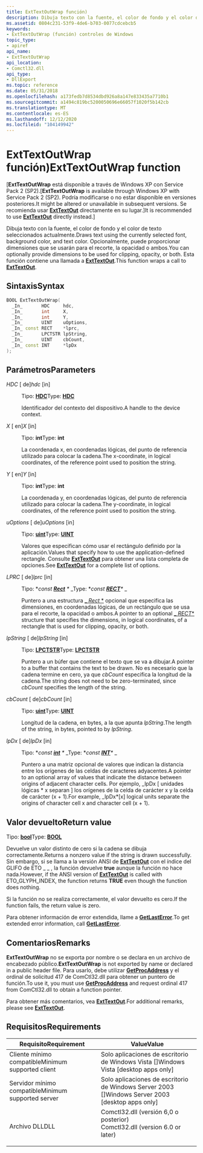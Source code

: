 ```yaml
---
title: ExtTextOutWrap función)
description: Dibuja texto con la fuente, el color de fondo y el color de texto seleccionados actualmente. Opcionalmente, puede proporcionar dimensiones que se usarán para el recorte, la opacidad o ambos. Esta función contiene una llamada a ExtTextOut.
ms.assetid: 0804c231-53f9-4de6-b703-0077cdcebcb5
keywords:
- ExtTextOutWrap (función) controles de Windows
topic_type:
- apiref
api_name:
- ExtTextOutWrap
api_location:
- Comctl32.dll
api_type:
- DllExport
ms.topic: reference
ms.date: 05/31/2018
ms.openlocfilehash: a173fedb7d8534dbd926a8a147e833435a7710b1
ms.sourcegitcommit: a1494c819bc5200050696e66057f1020f5b142cb
ms.translationtype: MT
ms.contentlocale: es-ES
ms.lasthandoff: 12/12/2020
ms.locfileid: "104149942"
---
```

# <a name="exttextoutwrap-function"></a><span data-ttu-id="481d5-106">ExtTextOutWrap función)</span><span class="sxs-lookup"><span data-stu-id="481d5-106">ExtTextOutWrap function</span></span>

<span data-ttu-id="481d5-107">\[**ExtTextOutWrap** está disponible a través de Windows XP con Service Pack 2 (SP2).</span><span class="sxs-lookup"><span data-stu-id="481d5-107">\[**ExtTextOutWrap** is available through Windows XP with Service Pack 2 (SP2).</span></span> <span data-ttu-id="481d5-108">Podría modificarse o no estar disponible en versiones posteriores.</span><span class="sxs-lookup"><span data-stu-id="481d5-108">It might be altered or unavailable in subsequent versions.</span></span> <span data-ttu-id="481d5-109">Se recomienda usar [**ExtTextOut**](/windows/desktop/api/wingdi/nf-wingdi-exttextouta) directamente en su lugar.\]</span><span class="sxs-lookup"><span data-stu-id="481d5-109">It is recommended to use [**ExtTextOut**](/windows/desktop/api/wingdi/nf-wingdi-exttextouta) directly instead.\]</span></span>

<span data-ttu-id="481d5-110">Dibuja texto con la fuente, el color de fondo y el color de texto seleccionados actualmente.</span><span class="sxs-lookup"><span data-stu-id="481d5-110">Draws text using the currently selected font, background color, and text color.</span></span> <span data-ttu-id="481d5-111">Opcionalmente, puede proporcionar dimensiones que se usarán para el recorte, la opacidad o ambos.</span><span class="sxs-lookup"><span data-stu-id="481d5-111">You can optionally provide dimensions to be used for clipping, opacity, or both.</span></span> <span data-ttu-id="481d5-112">Esta función contiene una llamada a [**ExtTextOut**](/windows/desktop/api/wingdi/nf-wingdi-exttextouta).</span><span class="sxs-lookup"><span data-stu-id="481d5-112">This function wraps a call to [**ExtTextOut**](/windows/desktop/api/wingdi/nf-wingdi-exttextouta).</span></span>

## <a name="syntax"></a><span data-ttu-id="481d5-113">Sintaxis</span><span class="sxs-lookup"><span data-stu-id="481d5-113">Syntax</span></span>


```C++
BOOL ExtTextOutWrap(
  _In_       HDC     hdc,
  _In_       int     X,
  _In_       int     Y,
  _In_       UINT    uOptions,
  _In_ const RECT    *lprc,
  _In_       LPCTSTR lpString,
  _In_       UINT    cbCount,
  _In_ const INT     *lpDx
);
```



## <a name="parameters"></a><span data-ttu-id="481d5-114">Parámetros</span><span class="sxs-lookup"><span data-stu-id="481d5-114">Parameters</span></span>

<dl> <dt>

<span data-ttu-id="481d5-115">*HDC* \[ de\]</span><span class="sxs-lookup"><span data-stu-id="481d5-115">*hdc* \[in\]</span></span>
</dt> <dd>

<span data-ttu-id="481d5-116">Tipo: **[ **HDC**](/windows/desktop/WinProg/windows-data-types)**</span><span class="sxs-lookup"><span data-stu-id="481d5-116">Type: **[**HDC**](/windows/desktop/WinProg/windows-data-types)**</span></span>

<span data-ttu-id="481d5-117">Identificador del contexto del dispositivo.</span><span class="sxs-lookup"><span data-stu-id="481d5-117">A handle to the device context.</span></span>

</dd> <dt>

<span data-ttu-id="481d5-118">*X* \[ en\]</span><span class="sxs-lookup"><span data-stu-id="481d5-118">*X* \[in\]</span></span>
</dt> <dd>

<span data-ttu-id="481d5-119">Tipo: **int**</span><span class="sxs-lookup"><span data-stu-id="481d5-119">Type: **int**</span></span>

<span data-ttu-id="481d5-120">La coordenada x, en coordenadas lógicas, del punto de referencia utilizado para colocar la cadena.</span><span class="sxs-lookup"><span data-stu-id="481d5-120">The x-coordinate, in logical coordinates, of the reference point used to position the string.</span></span>

</dd> <dt>

<span data-ttu-id="481d5-121">*Y* \[ en\]</span><span class="sxs-lookup"><span data-stu-id="481d5-121">*Y* \[in\]</span></span>
</dt> <dd>

<span data-ttu-id="481d5-122">Tipo: **int**</span><span class="sxs-lookup"><span data-stu-id="481d5-122">Type: **int**</span></span>

<span data-ttu-id="481d5-123">La coordenada y, en coordenadas lógicas, del punto de referencia utilizado para colocar la cadena.</span><span class="sxs-lookup"><span data-stu-id="481d5-123">The y-coordinate, in logical coordinates, of the reference point used to position the string.</span></span>

</dd> <dt>

<span data-ttu-id="481d5-124">*uOptions* \[ de\]</span><span class="sxs-lookup"><span data-stu-id="481d5-124">*uOptions* \[in\]</span></span>
</dt> <dd>

<span data-ttu-id="481d5-125">Tipo: **[ **uint**](/windows/desktop/WinProg/windows-data-types)**</span><span class="sxs-lookup"><span data-stu-id="481d5-125">Type: **[**UINT**](/windows/desktop/WinProg/windows-data-types)**</span></span>

<span data-ttu-id="481d5-126">Valores que especifican cómo usar el rectángulo definido por la aplicación.</span><span class="sxs-lookup"><span data-stu-id="481d5-126">Values that specify how to use the application-defined rectangle.</span></span> <span data-ttu-id="481d5-127">Consulte [**ExtTextOut**](/windows/desktop/api/wingdi/nf-wingdi-exttextouta) para obtener una lista completa de opciones.</span><span class="sxs-lookup"><span data-stu-id="481d5-127">See [**ExtTextOut**](/windows/desktop/api/wingdi/nf-wingdi-exttextouta) for a complete list of options.</span></span>

</dd> <dt>

<span data-ttu-id="481d5-128">*LPRC* \[ de\]</span><span class="sxs-lookup"><span data-stu-id="481d5-128">*lprc* \[in\]</span></span>
</dt> <dd>

<span data-ttu-id="481d5-129">Tipo: \**const [**Rect**](/previous-versions//dd162897(v=vs.85)) \** _</span><span class="sxs-lookup"><span data-stu-id="481d5-129">Type: \**const [**RECT**](/previous-versions//dd162897(v=vs.85))\** _</span></span>

<span data-ttu-id="481d5-130">Puntero a una estructura [_ *Rect* \*](/previous-versions//dd162897(v=vs.85)) opcional que especifica las dimensiones, en coordenadas lógicas, de un rectángulo que se usa para el recorte, la opacidad o ambos.</span><span class="sxs-lookup"><span data-stu-id="481d5-130">A pointer to an optional [_ *RECT*\*](/previous-versions//dd162897(v=vs.85)) structure that specifies the dimensions, in logical coordinates, of a rectangle that is used for clipping, opacity, or both.</span></span>

</dd> <dt>

<span data-ttu-id="481d5-131">*lpString* \[ de\]</span><span class="sxs-lookup"><span data-stu-id="481d5-131">*lpString* \[in\]</span></span>
</dt> <dd>

<span data-ttu-id="481d5-132">Tipo: **[ **LPCTSTR**](/windows/desktop/WinProg/windows-data-types)**</span><span class="sxs-lookup"><span data-stu-id="481d5-132">Type: **[**LPCTSTR**](/windows/desktop/WinProg/windows-data-types)**</span></span>

<span data-ttu-id="481d5-133">Puntero a un búfer que contiene el texto que se va a dibujar.</span><span class="sxs-lookup"><span data-stu-id="481d5-133">A pointer to a buffer that contains the text to be drawn.</span></span> <span data-ttu-id="481d5-134">No es necesario que la cadena termine en cero, ya que *cbCount* especifica la longitud de la cadena.</span><span class="sxs-lookup"><span data-stu-id="481d5-134">The string does not need to be zero-terminated, since *cbCount* specifies the length of the string.</span></span>

</dd> <dt>

<span data-ttu-id="481d5-135">*cbCount* \[ de\]</span><span class="sxs-lookup"><span data-stu-id="481d5-135">*cbCount* \[in\]</span></span>
</dt> <dd>

<span data-ttu-id="481d5-136">Tipo: **[ **uint**](/windows/desktop/WinProg/windows-data-types)**</span><span class="sxs-lookup"><span data-stu-id="481d5-136">Type: **[**UINT**](/windows/desktop/WinProg/windows-data-types)**</span></span>

<span data-ttu-id="481d5-137">Longitud de la cadena, en bytes, a la que apunta *lpString*.</span><span class="sxs-lookup"><span data-stu-id="481d5-137">The length of the string, in bytes, pointed to by *lpString*.</span></span>

</dd> <dt>

<span data-ttu-id="481d5-138">*lpDx* \[ de\]</span><span class="sxs-lookup"><span data-stu-id="481d5-138">*lpDx* \[in\]</span></span>
</dt> <dd>

<span data-ttu-id="481d5-139">Tipo: \**const [**int**](/windows/desktop/WinProg/windows-data-types) \** _</span><span class="sxs-lookup"><span data-stu-id="481d5-139">Type: \**const [**INT**](/windows/desktop/WinProg/windows-data-types)\** _</span></span>

<span data-ttu-id="481d5-140">Puntero a una matriz opcional de valores que indican la distancia entre los orígenes de las celdas de caracteres adyacentes.</span><span class="sxs-lookup"><span data-stu-id="481d5-140">A pointer to an optional array of values that indicate the distance between origins of adjacent character cells.</span></span> <span data-ttu-id="481d5-141">Por ejemplo, _lpDx \[ unidades lógicas \* x separan \] los orígenes de la celda de carácter x y la celda de carácter (x + 1).</span><span class="sxs-lookup"><span data-stu-id="481d5-141">For example, _lpDx\*\[x\] logical units separate the origins of character cell x and character cell (x + 1).</span></span>

</dd> </dl>

## <a name="return-value"></a><span data-ttu-id="481d5-142">Valor devuelto</span><span class="sxs-lookup"><span data-stu-id="481d5-142">Return value</span></span>

<span data-ttu-id="481d5-143">Tipo: **[ **bool**](/windows/desktop/WinProg/windows-data-types)**</span><span class="sxs-lookup"><span data-stu-id="481d5-143">Type: **[**BOOL**](/windows/desktop/WinProg/windows-data-types)**</span></span>

<span data-ttu-id="481d5-144">Devuelve un valor distinto de cero si la cadena se dibuja correctamente.</span><span class="sxs-lookup"><span data-stu-id="481d5-144">Returns a nonzero value if the string is drawn successfully.</span></span> <span data-ttu-id="481d5-145">Sin embargo, si se llama a la versión ANSI de [**ExtTextOut**](/windows/desktop/api/wingdi/nf-wingdi-exttextouta) con el índice del GLIFO de ETO \_ \_ , la función devuelve **true** aunque la función no hace nada.</span><span class="sxs-lookup"><span data-stu-id="481d5-145">However, if the ANSI version of [**ExtTextOut**](/windows/desktop/api/wingdi/nf-wingdi-exttextouta) is called with ETO\_GLYPH\_INDEX, the function returns **TRUE** even though the function does nothing.</span></span>

<span data-ttu-id="481d5-146">Si la función no se realiza correctamente, el valor devuelto es cero.</span><span class="sxs-lookup"><span data-stu-id="481d5-146">If the function fails, the return value is zero.</span></span>

<span data-ttu-id="481d5-147">Para obtener información de error extendida, llame a [**GetLastError**](/windows/desktop/api/errhandlingapi/nf-errhandlingapi-getlasterror).</span><span class="sxs-lookup"><span data-stu-id="481d5-147">To get extended error information, call [**GetLastError**](/windows/desktop/api/errhandlingapi/nf-errhandlingapi-getlasterror).</span></span>

## <a name="remarks"></a><span data-ttu-id="481d5-148">Comentarios</span><span class="sxs-lookup"><span data-stu-id="481d5-148">Remarks</span></span>

<span data-ttu-id="481d5-149">**ExtTextOutWrap** no se exporta por nombre o se declara en un archivo de encabezado público.</span><span class="sxs-lookup"><span data-stu-id="481d5-149">**ExtTextOutWrap** is not exported by name or declared in a public header file.</span></span> <span data-ttu-id="481d5-150">Para usarlo, debe utilizar [**GetProcAddress**](/windows/desktop/api/libloaderapi/nf-libloaderapi-getprocaddress) y el ordinal de solicitud 417 de ComCtl32.dll para obtener un puntero de función.</span><span class="sxs-lookup"><span data-stu-id="481d5-150">To use it, you must use [**GetProcAddress**](/windows/desktop/api/libloaderapi/nf-libloaderapi-getprocaddress) and request ordinal 417 from ComCtl32.dll to obtain a function pointer.</span></span>

<span data-ttu-id="481d5-151">Para obtener más comentarios, vea [**ExtTextOut**](/windows/desktop/api/wingdi/nf-wingdi-exttextouta).</span><span class="sxs-lookup"><span data-stu-id="481d5-151">For additional remarks, please see [**ExtTextOut**](/windows/desktop/api/wingdi/nf-wingdi-exttextouta).</span></span>

## <a name="requirements"></a><span data-ttu-id="481d5-152">Requisitos</span><span class="sxs-lookup"><span data-stu-id="481d5-152">Requirements</span></span>



| <span data-ttu-id="481d5-153">Requisito</span><span class="sxs-lookup"><span data-stu-id="481d5-153">Requirement</span></span> | <span data-ttu-id="481d5-154">Value</span><span class="sxs-lookup"><span data-stu-id="481d5-154">Value</span></span> |
|-------------------------------------|----------------------------------------------------------------------------------------------------------------|
| <span data-ttu-id="481d5-155">Cliente mínimo compatible</span><span class="sxs-lookup"><span data-stu-id="481d5-155">Minimum supported client</span></span><br/> | <span data-ttu-id="481d5-156">Solo aplicaciones de escritorio de Windows Vista \[\]</span><span class="sxs-lookup"><span data-stu-id="481d5-156">Windows Vista \[desktop apps only\]</span></span><br/>                                                                 |
| <span data-ttu-id="481d5-157">Servidor mínimo compatible</span><span class="sxs-lookup"><span data-stu-id="481d5-157">Minimum supported server</span></span><br/> | <span data-ttu-id="481d5-158">Solo aplicaciones de escritorio de Windows Server 2003 \[\]</span><span class="sxs-lookup"><span data-stu-id="481d5-158">Windows Server 2003 \[desktop apps only\]</span></span><br/>                                                           |
| <span data-ttu-id="481d5-159">Archivo DLL</span><span class="sxs-lookup"><span data-stu-id="481d5-159">DLL</span></span><br/>                      | <dl> <span data-ttu-id="481d5-160"><dt>Comctl32.dll (versión 6,0 o posterior)</dt></span><span class="sxs-lookup"><span data-stu-id="481d5-160"><dt>Comctl32.dll (version 6.0 or later)</dt></span></span> </dl> |



 

